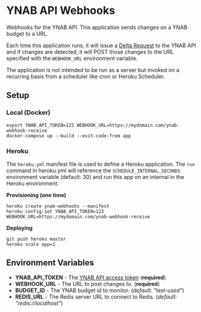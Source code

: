# YNAB API Webhooks

Webhooks for the YNAB API. This application sends changes on a YNAB budget to a URL.

Each time this application runs, it will issue a [Delta Request](https://api.youneedabudget.com/#deltas) to the YNAB API and if changes are detected, it will POST those changes to the URL specified with the `WEBHOOK_URL` environment variable.

The application is not intended to be run as a server but invoked on a recurring basis from a scheduler like cron or Heroku Scheduler.

## Setup

### Local (Docker)

```
export YNAB_API_TOKEN=123 WEBHOOK_URL=https://mydomain.com/ynab-webhook-receive
docker-compose up --build --exit-code-from app
```

### Heroku

The `heroku.yml` manifest file is used to define a Heroku application.  The `run` command in heroku.yml will reference the `SCHEDULE_INTERNAL_SECONDS` environment variable (default: 30) and run this app on an internal in the Heroku environment.

**Provisioning (one time)**

```
heroku create ynab-webhooks --manifest
heroku config:set YNAB_API_TOKEN=123 WEBHOOK_URL=https://mydomain.com/ynab-webhook-receive
```

**Deploying**

```
git push heroku master
heroku scale app=1
```

## Environment Variables

- **YNAB_API_TOKEN** - The [YNAB API access token](https://api.youneedabudget.com/#personal-access-tokens) (**required**) 
- **WEBHOOK_URL** - The URL to post changes to. (**required**) 
- **BUDGET_ID** - The YNAB budget id to monitor.  (*default: "last-used"*)
- **REDIS_URL** - The Redis server URL to connect to Redis.  (*default: "redis://localhost"*)